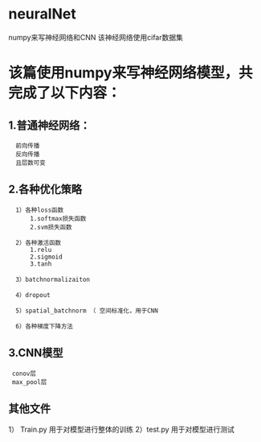 # neuralNet
numpy来写神经网络和CNN
该神经网络使用cifar数据集


# 该篇使用numpy来写神经网络模型，共完成了以下内容：
## 1.普通神经网络： 
      前向传播
      反向传播
      且层数可变
## 2.各种优化策略
      1）各种loss函数
          1.softmax损失函数
          2.svm损失函数
          
      2）各种激活函数
          1.relu
          2.sigmoid
          3.tanh
          
      3）batchnormalizaiton
      
      4）dropout
      
      5）spatial_batchnorm （ 空间标准化，用于CNN
      
      6）各种梯度下降方法
    
## 3.CNN模型
     conov层
     max_pool层
     
## 其他文件
   1） Train.py
        用于对模型进行整体的训练
   2）test.py
        用于对模型进行测试
      
